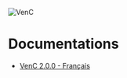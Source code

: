![VenC](http://download.tuxfamily.org/dsalem/img/2017_-_Denis_Salem_-_CC_By_SA_-_VenC-logo.svg "VenC")

# Documentations

- [VenC 2.0.0 - Français](https://denissalem.tuxfamily.org/VenC/)
